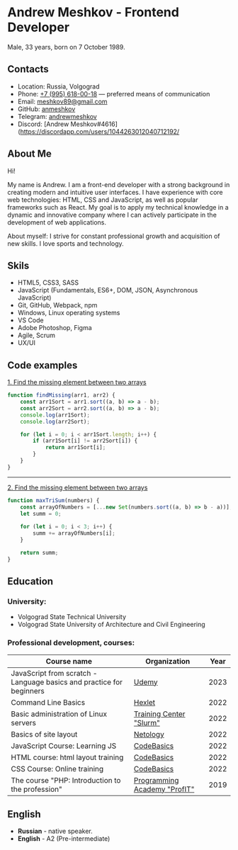 # Andrew Meshkov - Frontend Developer

Male, 33 years, born on 7 October 1989.

## Contacts
- Location: Russia, Volgograd
- Phone: [+7 (995) 618-00-18](tel:+79956180018) — preferred means of communication
- Email:  [meshkov89@gmail.com](mailto:meshkov89@gmail.com)
- GitHub:  [anmeshkov](https://github.com/anmeshkov)
- Telegram: [andrewmeshkov](https://t.me/andrewmeshkov)
- Discord: [Andrew Meshkov#4616](https://discordapp.com/users/1044263012040712192/
  
## About Me
Hi!

My name is Andrew. 
I am a front-end developer with a strong background in creating modern and intuitive user interfaces. I have experience with core web technologies: HTML, CSS and JavaScript, as well as popular frameworks such as React. My goal is to apply my technical knowledge in a dynamic and innovative company where I can actively participate in the development of web applications. 

About myself: I strive for constant professional growth and acquisition of new skills. I love sports and technology.

## Skils
- HTML5, CSS3, SASS
- JavaScript (Fundamentals, ES6+, DOM, JSON, Asynchronous JavaScript)
- Git, GitHub, Webpack, npm
- Windows, Linux operating systems
- VS Code
- Adobe Photoshop, Figma
- Agile, Scrum
- UX/UI
## Code examples
[1. Find the missing element between two arrays](https://www.codewars.com/kata/5a5915b8d39ec5aa18000030 "Codewars.com")

```javascript
function findMissing(arr1, arr2) {
    const arr1Sort = arr1.sort((a, b) => a - b);
    const arr2Sort = arr2.sort((a, b) => a - b);
    console.log(arr1Sort);
    console.log(arr2Sort);

    for (let i = 0; i < arr1Sort.length; i++) {
        if (arr1Sort[i] != arr2Sort[i]) {
            return arr1Sort[i];
        }
    }
}
```

---

[2. Find the missing element between two arrays](https://www.codewars.com/kata/5aa1bcda373c2eb596000112 "Codewars.com")

```javascript
function maxTriSum(numbers) {
    const arrayOfNumbers = [...new Set(numbers.sort((a, b) => b - a))];
    let summ = 0;
    
    for (let i = 0; i < 3; i++) {
        summ += arrayOfNumbers[i];    
    }

    return summ;
}
```

## Education
### University:
- Volgograd State Technical University
- Volgograd State University of Architecture and Civil Engineering
### Professional development, courses:

| Course name                                                           | Organization                                                              | Year |
|-----------------------------------------------------------------------|---------------------------------------------------------------------------|------|
| JavaScript from scratch - Language basics and practice for beginners  | [Udemy](https://www.udemy.com/ "Udemy")                                   | 2023 |
| Command Line Basics                                                   | [Hexlet](https://ru.hexlet.io "Hexlet")                                   | 2022 |
| Basic administration of Linux servers                                 | [Training Center "Slurm"](https://edu.slurm.io/ "Training Center Slurm")  | 2022 |
| Basics of site layout                                                 | [Netology](https://netology.ru/  "Netology")                              | 2022 |
| JavaScript Course: Learning JS                                        | [CodeBasics](https://code-basics.com/ "CodeBasics")                       | 2022 |
| HTML course: html layout training                                     | [CodeBasics](https://code-basics.com/ "CodeBasics")                       | 2022 |
| CSS Course: Online training                                           | [CodeBasics](https://code-basics.com/ "CodeBasics")                       | 2022 |
| The course "PHP: Introduction to the profession"                      | [Programming Academy "ProfIT"](https://pr-of-it.ru/ "ProfIT")             | 2019 |

## English
- **Russian** - native speaker.
- **English** - A2 (Pre-intermediate)
